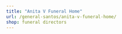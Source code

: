 ```yaml
---
title: "Anita V Funeral Home"
url: /general-santos/anita-v-funeral-home/
shop: funeral directors
---
```


